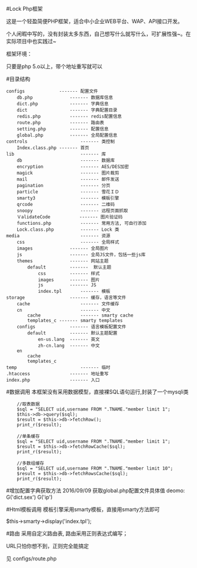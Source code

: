 #Lock Php框架

这是一个轻盈简便PHP框架，适合中小企业WEB平台、WAP、API接口开发。

个人闲暇中写的，没有封装太多东西，自己想写什么就写什么，可扩展性强~。在实际项目中也实践过~

框架环境：

只要是php 5.o以上，带个地址重写就可以

#目录结构

	configs             ------- 配置文件
		db.php			    ------- 数据库信息
        dict.php            ------- 字典信息
        dict                ------- 字典配置目录
        redis.php           ------- redis配置信息
		route.php			------- 路由表
		setting.php	        ------- 配置信息
		global.php	        ------- 全局配置信息
	controls					------- 类控制
		Index.class.php	------- 首页
	lib							------- 库
		db						------- 数据库
        encryption              ------- AES/DES加密
		magick                  ------- 图片裁剪
		mail                    ------- 邮件发送
		pagination              ------- 分页
        particle                ------- 雪花ＩＤ
		smarty3                 ------- 模板引擎
		qrcode                  ------- 二维码
		snoopy                  ------- 远程页面抓取
        ＶalidateCode           ------- 图片验证码
		functions.php           ------- 常用方法, 可自行添加
		Lock.class.php          ------- Lock 类
	media						------- 资源
		css						------- 全局样式
		images				------- 全局图片
		js                  ------- 全局JS文件，包括一些js库
		themes				------- 网站主题
			default			-------  默认主题
				css			------- 样式
				images		------- 图片
				js          ------- JS
				index.tpl		------- 模板
	storage					------- 缓存，语言等文件
		cache					------- 文件缓存
		cn						------- 中文
			cache				------- smarty cache
			templates_c	------- smarty templates
		configs				------- 语言模板配置文件
			default			------- 默认主题配置
				en-us.lang	------- 英文
				zh-cn.lang  ------- 中文
		en
			cache
			templates_c
	temp						------- 临时
	.htaccess				------- 地址重写
	index.php				------- 入口
	
#数据调用
本框架没有采用数据模型，直接裸SQL语句运行,封装了一个mysqli类

		//取表数据
		$sql = "SELECT uid,username FROM ".TNAME."member limit 1";
		$this->db->query($sql);
		$result = $this->db->fetchRow();
		print_r($result);
		
		//单条缓存
		$sql = "SELECT uid,username FROM ".TNAME."member limit 1";
		$result = $this->db->fetchRowCache($sql);
		print_r($result);
		
		//多数组缓存
		$sql = "SELECT uid,username FROM ".TNAME."member limit 10";
		$result = $this->db->fetchRowsCache($sql);
		print_r($result);

#增加配置字典获取方法 2016/09/09
获取global.php配置文件具体值
deomo:
G('dict.sex')
G('ip')

		
#Html模板调用
模板引擎采用smarty模板，直接用smarty方法即可

$this->smarty->display('index.tpl');

#路由
采用自定义路由表, 路由采用正则表达式编写；

URL只怕你想不到，正则完全能搞定

见 configs/route.php

		
		
		
		
		
		
		
		
		
		
		
		
		
		
		
		
		
		
		
		
		
		
				
